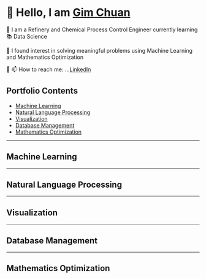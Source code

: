 # 👋 Hello, I am [Gim Chuan](https://www.linkedin.com/in/onggimchuan)

<!--
**gcong88/gcong88** is a ✨ _special_ ✨ repository because its `README.md` (this file) appears on your GitHub profile.

Here are some ideas to get you started:

- 🔭 I’m currently working on ...
- 🌱 I’m currently learning ...
- 👯 I’m looking to collaborate on ...
- 🤔 I’m looking for help with ...
- 💬 Ask me about ...
- 📫 How to reach me: ...
- 😄 Pronouns: ...
- ⚡ Fun fact: ...
-->

📌  I am a Refinery and Chemical Process Control Engineer currently learning 📚 Data Science

📌  I found interest in solving meaningful problems using Machine Learning and Mathematics Optimization

📌  📫 How to reach me: ...[LinkedIn](https://www.linkedin.com/in/onggimchuan)

## Portfolio Contents
- [Machine Learning](#machine-learning)
- [Natural Language Processing](#natural-language-processing)
- [Visualization](#visualization)
- [Database Management](#database-management)
- [Mathematics Optimization](#mathematics-optimization)

***

## Machine Learning

***

## Natural Language Processing

***

## Visualization

***

## Database Management

***

## Mathematics Optimization
